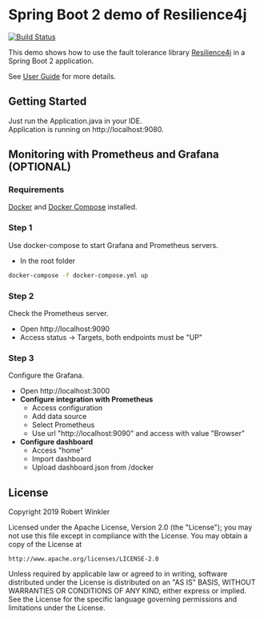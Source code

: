 # Spring Boot 2 demo of Resilience4j

[![Build Status](https://travis-ci.org/resilience4j/resilience4j-spring-boot2-demo.svg?branch=master)](https://travis-ci.org/resilience4j/resilience4j-spring-boot2-demo)

This demo shows how to use the fault tolerance library [Resilience4j](https://github.com/resilience4j/resilience4j) in a Spring Boot 2 application.

See [User Guide](https://resilience4j.readme.io/docs/getting-started-3) for more details.

## Getting Started

Just run the Application.java in your IDE.  
Application is running on http://localhost:9080.

## Monitoring with Prometheus and Grafana (OPTIONAL)

### Requirements
[Docker](https://docs.docker.com/install/) and [Docker Compose](https://docs.docker.com/compose/install/) installed.
 
### Step 1
Use docker-compose to start Grafana and Prometheus servers.
- In the root folder
```sh
docker-compose -f docker-compose.yml up
```
### Step 2
Check the Prometheus server.
- Open http://localhost:9090
- Access status -> Targets, both endpoints must be "UP"

### Step 3
Configure the Grafana.
- Open http://localhost:3000
- **Configure integration with Prometheus**
    - Access configuration
    - Add data source
    - Select Prometheus
    - Use url "http://localhost:9090" and access with value "Browser"
- **Configure dashboard**
    - Access "home"
    - Import dashboard
    - Upload dashboard.json from /docker

## License

Copyright 2019 Robert Winkler

Licensed under the Apache License, Version 2.0 (the "License"); you may not use this file except in compliance with the License. You may obtain a copy of the License at

    http://www.apache.org/licenses/LICENSE-2.0

Unless required by applicable law or agreed to in writing, software distributed under the License is distributed on an "AS IS" BASIS, WITHOUT WARRANTIES OR CONDITIONS OF ANY KIND, either express or implied. See the License for the specific language governing permissions and limitations under the License.

